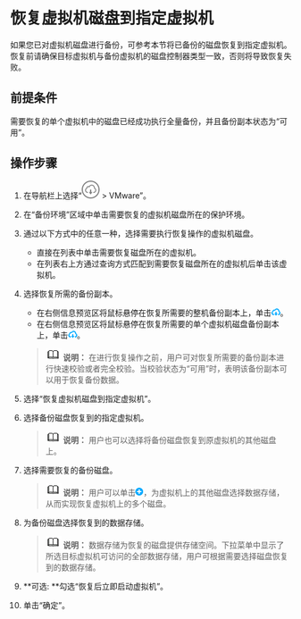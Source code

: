# 恢复虚拟机磁盘到指定虚拟机<a name="cbr_03_0080"></a>

如果您已对虚拟机磁盘进行备份，可参考本节将已备份的磁盘恢复到指定虚拟机。恢复前请确保目标虚拟机与备份虚拟机的磁盘控制器类型一致，否则将导致恢复失败。

## 前提条件<a name="zh-cn_topic_0174656209_section65210034"></a>

需要恢复的单个虚拟机中的磁盘已经成功执行全量备份，并且备份副本状态为“可用”。

## 操作步骤<a name="zh-cn_topic_0174656209_section1370434492115"></a>

1.  在导航栏上选择“![](figures/icon-bigdownload.png)  \> VMware”。
2.  在“备份环境”区域中单击需要恢复的虚拟机磁盘所在的保护环境。
3.  通过以下方式中的任意一种，选择需要执行恢复操作的虚拟机磁盘。
    -   直接在列表中单击需要恢复磁盘所在的虚拟机。
    -   在列表右上方通过查询方式匹配到需要恢复磁盘所在的虚拟机后单击该虚拟机。

4.  选择恢复所需的备份副本。

    -   在右侧信息预览区将鼠标悬停在恢复所需要的整机备份副本上，单击![](figures/icon-download1.png)。
    -   在右侧信息预览区将鼠标悬停在恢复所需要的单个虚拟机磁盘备份副本上，单击![](figures/icon-download1.png)。

    >![](public_sys-resources/icon-note.gif) **说明：** 
    >在进行恢复操作之前，用户可对恢复所需要的备份副本进行快速校验或者完全校验。当校验状态为“可用”时，表明该备份副本可以用于恢复备份数据。

5.  选择“恢复虚拟机磁盘到指定虚拟机”。
6.  选择备份磁盘恢复到的指定虚拟机。

    >![](public_sys-resources/icon-note.gif) **说明：** 
    >用户也可以选择将备份磁盘恢复到原虚拟机的其他磁盘上。

7.  选择需要恢复的备份磁盘。

    >![](public_sys-resources/icon-note.gif) **说明：** 
    >用户可以单击![](figures/icon-adding.png)，为虚拟机上的其他磁盘选择数据存储，从而实现恢复虚拟机上的多个磁盘。

8.  为备份磁盘选择恢复到的数据存储。

    >![](public_sys-resources/icon-note.gif) **说明：** 
    >数据存储为恢复的磁盘提供存储空间。下拉菜单中显示了所选目标虚拟机可访问的全部数据存储，用户可根据需要选择磁盘恢复到的数据存储。

9.  **可选: **勾选“恢复后立即启动虚拟机”。
10. 单击“确定”。

